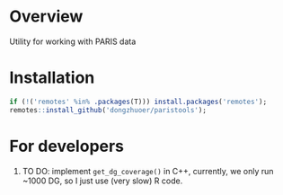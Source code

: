 # Overview

Utility for working with PARIS data



# Installation

```r
if (!('remotes' %in% .packages(T))) install.packages('remotes');
remotes::install_github('dongzhuoer/paristools');
```



# For developers

1. TO DO: implement `get_dg_coverage()` in C++, currently, we only run ~1000 DG, so I just use (very slow) R code.

